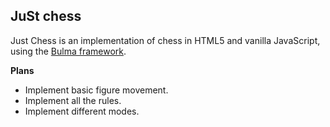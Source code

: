 ## JuSt chess
Just Chess is an implementation of chess in HTML5 and vanilla JavaScript, using the [
Bulma framework](https://www.bulma.io).

**Plans**

 - Implement basic figure movement.
 - Implement all the rules.
 - Implement different modes.
